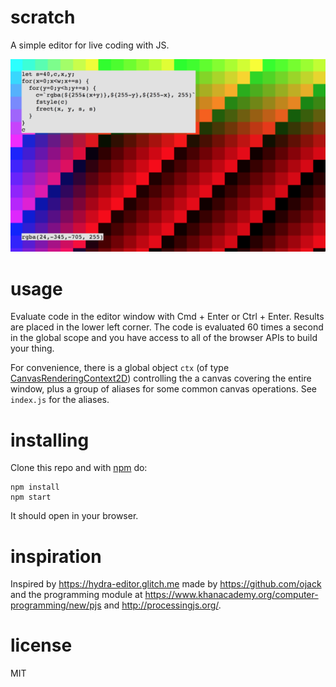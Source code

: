 # scratch

A simple editor for live coding with JS.

![scratch: editor for live coding](examples/screen.png)

# usage 

Evaluate code in the editor window with Cmd + Enter or Ctrl + Enter. 
Results are placed in the lower left corner.
The code is evaluated 60 times a second in the global scope and you have 
access to all of the browser APIs to build your thing.

For convenience, there is a global object `ctx`
(of type [CanvasRenderingContext2D][1])
controlling the a canvas 
covering the entire window, plus a group of aliases for some common canvas 
operations. See `index.js` for the aliases.

# installing

Clone this repo and with [npm](https://npmjs.com/) do:

```
npm install
npm start
```

It should open in your browser.


# inspiration

Inspired by https://hydra-editor.glitch.me made by https://github.com/ojack
and the programming module at https://www.khanacademy.org/computer-programming/new/pjs
and http://processingjs.org/.

# license

MIT

[1]: https://developer.mozilla.org/en-US/docs/Web/API/CanvasRenderingContext2D
